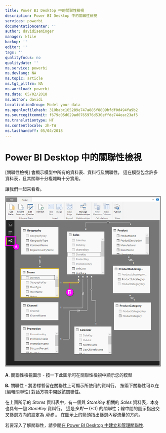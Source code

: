```yaml
---
title: Power BI Desktop 中的關聯性檢視
description: Power BI Desktop 中的關聯性檢視
services: powerbi
documentationcenter: ''
author: davidiseminger
manager: kfile
backup: ''
editor: ''
tags: ''
qualityfocus: no
qualitydate: ''
ms.service: powerbi
ms.devlang: NA
ms.topic: article
ms.tgt_pltfrm: NA
ms.workload: powerbi
ms.date: 05/02/2018
ms.author: davidi
LocalizationGroup: Model your data
ms.openlocfilehash: 310babc105289e747a885f8809bfdf0d494fa9b2
ms.sourcegitcommit: f679c05d029ad0765976d530effde744eac23af5
ms.translationtype: HT
ms.contentlocale: zh-TW
ms.lasthandoff: 05/04/2018
---
```

# <a name="relationship-view-in-power-bi-desktop"></a>Power BI Desktop 中的關聯性檢視
[關聯性檢視] 會顯示模型中所有的資料表、資料行及關聯性。 這在模型包含許多資料表，且其關聯十分複雜時十分實用。

讓我們一起來看看。

![](media/desktop-relationship-view/relationshipview_fullscreen.png)

**A.**  關聯性檢視圖示 - 按一下此圖示可在關聯性檢視中顯示您的模型

**B.** 關聯性 - 將游標暫留在關聯性上可顯示所使用的資料行。 按兩下關聯性可以在 [編輯關聯性] 對話方塊中開啟該關聯性。 

在上圖所示的 *Stores* 資料表中，有一個與 *StoreKey* 相關的 *Sales* 資料表，本身也具有一個 *StoreKey* 資料行。 這是*多對一* (\*:1) 的關聯性；線中間的圖示指出交叉篩選方向的設定為 *兩者* 。 在圖示上的箭頭指出篩選內容流量的方向。

若要深入了解關聯性，請參閱[在 Power BI Desktop 中建立和管理關聯性](desktop-create-and-manage-relationships.md).

